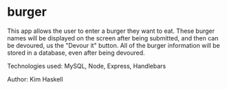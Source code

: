 # burger

This app allows the user to enter a burger they want to eat. These burger names will be displayed on the screen after being submitted, and then can be devoured, us the "Devour it" button. All of the burger information will be stored in a database, even after being devoured. 

Technologies used: MySQL, Node, Express, Handlebars

Author: Kim Haskell